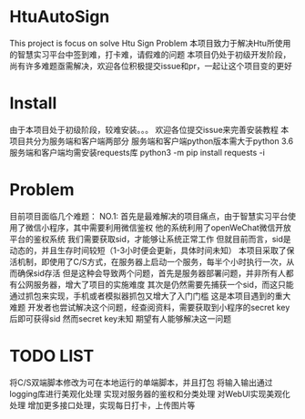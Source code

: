 # HtuAutoSign
This project is focus on solve Htu Sign Problem
本项目致力于解决Htu所使用的智慧实习平台中签到难，打卡难，请假难的问题
本项目仍处于初级开发阶段，尚有许多难题亟需解决，欢迎各位积极提交issue和pr，一起让这个项目变的更好

# Install
由于本项目处于初级阶段，较难安装。。。
欢迎各位提交issue来完善安装教程
本项目共分为服务端和客户端两部分
服务端和客户端python版本需大于python 3.6
服务端和客户端均需安装requests库
python3 -m pip install requests -i 


# Problem
目前项目面临几个难题：
NO.1:
首先是最难解决的项目痛点，由于智慧实习平台使用了微信小程序，其中需要利用微信鉴权
他的系统利用了openWeChat微信开放平台的鉴权系统
我们需要获取sid，才能够让系统正常工作
但就目前而言，sid是动态的，并且生存时间较短（1-3小时便会更新，具体时间未知）
本项目采取了保活机制，即使用了C/S方式，在服务器上启动一个服务，每半个小时执行一次，从而确保sid存活
但是这种会导致两个问题，首先是服务器部署问题，并非所有人都有公网服务器，增大了项目的实施难度
其次是仍然需要先捕获一个sid，而这只能通过抓包来实现，手机或者模拟器抓包又增大了入门门槛
这是本项目遇到的重大难题
开发者也尝试解决这个问题，经查阅资料，需要获取到小程序的secret key后即可获得sid
然而secret key未知
期望有人能够解决这一问题

# TODO LIST
将C/S双端脚本修改为可在本地运行的单端脚本，并且打包
将输入输出通过logging库进行美观化处理
实现对服务器的鉴权和分类处理
对WebUI实现美观化处理
增加更多接口处理，实现每日打卡，上传图片等

